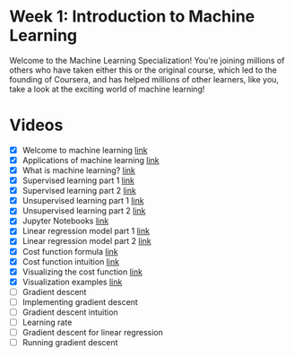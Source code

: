 # Week 1: Introduction to Machine Learning

Welcome to the Machine Learning Specialization! You're joining millions of others who have taken either this or the original course, which led to the founding of Coursera, and has helped millions of other learners, like you, take a look at the exciting world of machine learning!

# Videos
  - [x] Welcome to machine learning [link](https://www.coursera.org/learn/machine-learning/lecture/iYR2y/welcome-to-machine-learning)
  - [x] Applications of machine learning [link](https://www.coursera.org/learn/machine-learning/lecture/IjrpM/applications-of-machine-learning)
  - [x] What is machine learning? [link](https://www.coursera.org/learn/machine-learning/lecture/PNeuX/what-is-machine-learning)
  - [x] Supervised learning part 1 [link](https://www.coursera.org/learn/machine-learning/lecture/s91wX/supervised-learning-part-1)
  - [x] Supervised learning part 2 [link](https://www.coursera.org/learn/machine-learning/lecture/Q8Vvp/supervised-learning-part-2)
  - [x] Unsupervised learning part 1 [link](https://www.coursera.org/learn/machine-learning/lecture/TxO6F/unsupervised-learning-part-1)
  - [x] Unsupervised learning part 2 [link](https://www.coursera.org/learn/machine-learning/lecture/jKBHE/unsupervised-learning-part-2)
  - [x] Jupyter Notebooks [link](https://www.coursera.org/learn/machine-learning/lecture/lwqzq/jupyter-notebooks)
  - [x] Linear regression model part 1 [link](https://www.coursera.org/learn/machine-learning/lecture/1ACA2/linear-regression-model-part-1)
  - [x] Linear regression model part 2 [link](https://www.coursera.org/learn/machine-learning/lecture/nucNi/linear-regression-model-part-2)
  - [x] Cost function formula [link](https://www.coursera.org/learn/machine-learning/lecture/1Z0TT/cost-function-formula)
  - [x] Cost function intuition [link](https://www.coursera.org/learn/machine-learning/lecture/FthLz/cost-function-intuition)
  - [x] Visualizing the cost function [link](https://www.coursera.org/learn/machine-learning/lecture/QI1h6/visualizing-the-cost-function)
  - [x] Visualization examples [link](https://www.coursera.org/learn/machine-learning/lecture/Ov8Zt/visualization-examples)
  - [ ] Gradient descent
  - [ ] Implementing gradient descent
  - [ ] Gradient descent intuition
  - [ ] Learning rate
  - [ ] Gradient descent for linear regression
  - [ ] Running gradient descent